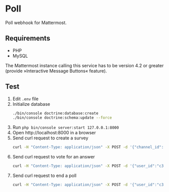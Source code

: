 Poll
====

Poll webhook for Mattermost.

Requirements
------------

  * PHP
  * MySQL

The Mattermost instance calling this service has to be version 4.2 or greater
(provide »Interactive Message Buttons« feature).

Test
----

1. Edit `.env` file
1. Initialize database
   ```bash
   ./bin/console doctrine:database:create
   ./bin/console doctrine:schema:update --force
   ```
1. Run `php bin/console server:start 127.0.0.1:8000`
1. Open http://localhost:8000 in a browser
1. Send curl request to create a survey
   ```bash
   curl -H "Content-Type: application/json" -X POST -d '{"channel_id":"niah6qa", "user_id":"c3a4cqe3", "token":"jsn93w", command":"/poll", "text":"supper soup salad \"taco and burito\" burger"}' http://localhost:8000/new
   ```
1. Send curl request to vote for an answer
   ```bash
   curl -H "Content-Type: application/json" -X POST -d '{"user_id":"c3a4cqe3", "context": {"action":"vote", "token":"jytdd", "answer":"2"}}' http://localhost:8000/vote
   ```
1. Send curl request to end a poll
   ```bash
   curl -H "Content-Type: application/json" -X POST -d '{"user_id":"c3a4cqe3", "context": {"action":"close", "token":"jytdd", "poll":"1"}}' http://localhost:8000/close
   ```
